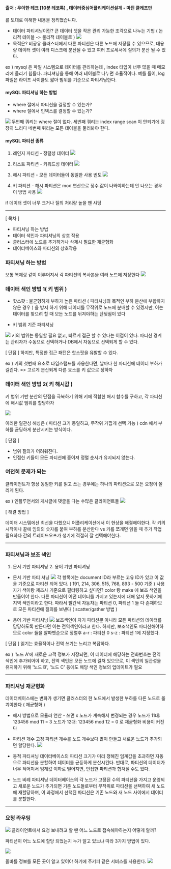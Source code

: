 #### 출처 : 우아한 테크 [10분 테코톡] , 데이터중심어플리케이션설계 - 마틴 클레프만
를 토대로 이해한 내용을 정리했습니다.

- 데이터 파티셔닝이란?
큰 데이터 셋을 작은 관리 가능한 조각으로 나누는 기법 ( 논리적 테이블 -> 물리적 테이블로 )
![](https://i.imgur.com/t2DQ1jq.png)
- 목적은?
비공유 클러스터에서 다른 파티션은 다른 노드에 저장될 수 있으므로, 대용량 데이터 셋이 여러 디스크에 분산될 수 있고 여러 프로세서에 질의가 분산 될 수 있다.

ex ) mysql 은 파일 시스템으로 데이터를 관리하는데 , index 타입이 너무 많을 때 메모리에 올리기 힘들다. 파티셔닝을 통해 여러 테이블로 나누면 효율적이다.
예를 들어, log 파일은 라이프 사이클도 짧아 범위를 기준으로 파티셔닝한다.
#### mySQL 파티셔닝 하는 방법
- where 절에서 파티션을 결정할 수 있는가?
- where 절에서 인덱스를 결정할 수 있는가?

![](https://i.imgur.com/oMDtET1.png)
두번째 쿼리는 where 절이 없다. 
세번째 쿼리는 index range scan 이 안되기에 굉장히 느리다
네번째 쿼리는 모든 테이블을 둘러봐야 한다.

#### mySQL 파티션 종류
1. 레인지 파티션 - 정렬성 데이터
![](https://i.imgur.com/koM2r0B.png)

2. 리스트 파티션 - 키워드성 데이터
![](https://i.imgur.com/kT1R17b.png)

3. 해시 파티션 - 모든 데이터들이 동일한 사용 빈도 
![](https://i.imgur.com/MITs0ws.png)

4. 키 파티션 - 해시 파티션은 mod 연산으로 정수 값이 나와야하는데 안 나오는 경우 이 방법 사용
![](https://i.imgur.com/d0mMx3q.png)

if 데이터 셋이 너무 크거나 질의 처리량 높을 땐 샤딩

----
[ 목차 ]
- 파티셔닝 하는 방법 
- 데이터 색인과 파티셔닝의 상호 작용
- 클러스터에 노드를 추가하거나 삭제시 필요한 재균형화
- 데이터베이스와 파티션의 상호작용

### 파티셔닝 하는 방법 
보통 복제랑 같이 이루어져서 각 파티션의 복사본을 여러 노드에 저장한다
![](https://i.imgur.com/1Qyn4CK.png)

### 데이터 색인 방법 1( 키 범위 )
- 핫스팟 : 불균형하게 부하가 높은 파티션 ( 파티셔닝의 목적인 부하 분산에 부합하지 않은 경우 ) 을 방지 하기 위해 데이터를 무작위로 노드에 분배할 수 있겠지만, 이는 데이터를 찾으려 할 때 모든 노드를 뒤져야하는 단덪점이 있다

- 키 범위 기준 파티셔닝

![](https://i.imgur.com/Ogbfjv4.png)
키의 범위는 동일할 필요 없고, 빠르게 접근 할 수 있다는 이점이 있다.
파티션 경계는 관리자가 수동으로 선택하거나 DB에서 자동으로 선택되게 할 수 있다.

[ 단점 ]
하지만, 특정한 접근 패턴은 핫스팟을 유발할 수 있다.

ex ) 키의 첫번째 요소로 타임스탬프를 사용한다면, 날마다 한 파티션에 데이터 부하가 걸린다. => 고르게 분산되게 다른 요소를 키 값으로 정하자

### 데이터 색인 방법 2( 키 해시값 )
키 범위 기반 분산의 단점을 극복하기 위해 키에 적합한 해시 함수를 구하고, 각 파티션에 해시값 범위를 할당하자

![](https://i.imgur.com/PAn35nf.png)

이러한 일관성 해싱은 ( 파티션 크기 동일하고, 무작위 가깝게 선택 가능 ) cdn 에서 부하를 균딩하게 분산시키는 방식이다.

[ 단점 ]
- 범위 질의가 어려워진다.
- 인접한 키들이 모든 파티션에 흩어져 정렬 순서가 유지되지 않는다.

### 여전히 문제가 되는 
클라이언트가 항상 동일한 키를 읽고 쓰는 경우에는 하나의 파티션으로 모든 요청이 쏠리게 된다.

ex ) 인플루언서의 게시글에 댓글을 다는 수많은 클라이언트들 
![](https://i.imgur.com/Y6fQc7B.png)

[ 해결 방법 ]

데이터 시스템에선 최선을 다했으니 어플리케이션에서 이 현상을 해결해야한다.
각 키의 시작이나 끝에 임의의 숫자를 붙여 부하를 분산한다 vs 키를 쪼개면 읽을 때 추가 작업 필요하다 
간의 트레이드오프가 생기에 적절히 잘 선택해야한다.

---
### 파티셔닝과 보조 색인
1. 문서 기반 파티셔닝 2. 용어 기반 파티셔닝 

- 문서 기반 파티 셔닝
![](https://i.imgur.com/sbhuSw5.png)
각 항목에는 document ID라 부르는 고유 ID가 있고 이 값을 기준으로 파티션 되어 있다. ( 191, 214, 306, 515, 768, 893 - 500 기준 )
사용자가 색이랑 제조사 기준으로 필터링하고 싶다면? color 랑 make 에 보조 색인을 만들어야 한다.
다른 파티션이 어떤 데이터를 가지고 있는지에 대해 알지 못하기에 지역 색인이라고 한다. 
따라서 빨간색 자동차는 파티션 0, 파티션 1 둘 다 존재하므로 모든 파티션에 질의를 보낸다 ( scatter/gather 방법 )

- 용어 기반 파티셔닝
![](https://i.imgur.com/eSxoWa8.png)
보조색인이 자기 파티션뿐 아니라 모든 파티션의 데이터를 담당하도록 만든다면 이는 전역색인이라고 한다.
하지만, 보조색인도 파티션해야하므로 color 들을 알파벳순으로 정렬후  a-r : 파티션 0 s-z : 파티션 1에 지정했다.

[ 단점 ]
읽기는 효율적이나 전역 쓰기는 느리고 복잡하다. 

ex ) '노드 A'에 새로운 고객 정보가 저장되면, 이 데이터에 해당하는 전화번호는 전역 색인에 추가되어야 하고, 전역 색인은 모든 노드에 걸쳐 있으므로, 이 색인의 일관성을 유지하기 위해 '노드 B', '노드 C' 등에도 해당 색인 정보의 업데이트가 필요

---
### 파티셔닝 재균형화
데이터베이스에는 변화가 생기면 클러스터의 한 노드에서 발생한 부하를 다른 노드로 옮겨야한다 ( 재균형화 )

- 해시 방법으로 모듈러 연산 - 쓰면 x
노드가 계속해서 변경되는 경우
노드가 11대: 123456 mod 11 = 3
노드가 12대: 123456 mod 12 = 0 로 재균형화 비용이 커진다

- 파티션 개수 고정
파티션 개수를 노드 개수보다 많이 만들고 새로운 노드가 추가되면 할당한다. 
![](https://i.imgur.com/mhOStUb.png)

- 동적 파티셔닝
데이터베이스의 파티션 크기가 미리 정해진 임계값을 초과하면 자동으로 파티션을 분할하여 데이터를 균등하게 분산시킨다.
반대로, 파티션의 데이터가 너무 적어져서 임계값 이하로 떨어지면, 인접한 파티션과 합쳐질 수도 있다.

- 노드 비례 파티셔닝
데이터베이스의 각 노드가 고정된 수의 파티션을 가지고 운영되고 새로운 노드가 추가되면 기존 노드들로부터 무작위로 파티션을 선택하여 새 노드에 재할당하며, 이 과정에서 선택된 파티션은 기존 노드와 새 노드 사이에서 데이터를 분할한다.
---
### 요청 라우팅
![](https://i.imgur.com/lWbi1tv.png)
클라이언트에서 요청 보내려고 할 땐 어느 노드로 접속해야하는지 어떻게 알까?

파티션이 어느 노드에 할당 되었는지 누가 알고 있느냐 따라 3가지 방법이 있다.

![](https://i.imgur.com/RQTal9y.png)


올바를 정보를 모든 곳이 알고 있어야 하기에 주키퍼 같은 서비스를 사용한다. 
![](https://i.imgur.com/5Vq5Qnf.png)
